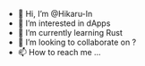 - 👋 Hi, I’m @Hikaru-In
- 👀 I’m interested in dApps 
- 🌱 I’m currently learning Rust    
- 💞️ I’m looking to collaborate on ? 
- 📫 How to reach me ...     

<!---
Hikaru-In/Hikaru-In is a ✨ special ✨ repository because its `README.md` (this file) appears on your GitHub profile.
You can click the Preview link to take a look at your changes.
--->
